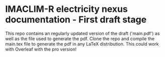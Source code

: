 # IMACLIM-R electricity nexus documentation - First draft stage

This repo contains an regularly updated version of the draft ('main.pdf') as well as the file used to generate the pdf. Clone the repo and compile the main.tex file to generate the pdf in any LaTeX distribution. This could work with Overleaf with the pro version!
